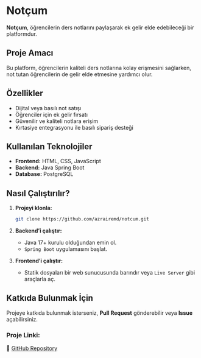 # Notçum  
**Notçum**, öğrencilerin ders notlarını paylaşarak ek gelir elde edebileceği bir platformdur.  

##  Proje Amacı  
Bu platform, öğrencilerin kaliteli ders notlarına kolay erişmesini sağlarken, not tutan öğrencilerin de gelir elde etmesine yardımcı olur.  

##  Özellikler  
-  Dijital veya basılı not satışı  
-  Öğrenciler için ek gelir fırsatı  
-  Güvenilir ve kaliteli notlara erişim 
-  Kırtasiye entegrasyonu ile basılı sipariş desteği 

##  Kullanılan Teknolojiler  
- **Frontend:** HTML, CSS, JavaScript  
- **Backend:** Java Spring Boot  
- **Database:** PostgreSQL  

##  Nasıl Çalıştırılır?  
1. **Projeyi klonla:**  
   ```bash
   git clone https://github.com/azrairemd/notcum.git
   ```
2. **Backend’i çalıştır:**  
   - Java 17+ kurulu olduğundan emin ol.  
   - `Spring Boot` uygulamasını başlat.  

3. **Frontend’i çalıştır:**  
   - Statik dosyaları bir web sunucusunda barındır veya `Live Server` gibi araçlarla aç.  

##  Katkıda Bulunmak İçin  
Projeye katkıda bulunmak isterseniz, **Pull Request** gönderebilir veya **Issue** açabilirsiniz.  

###  Proje Linki:  
🔗 [GitHub Repository](https://github.com/azrairemd/notcum)  
